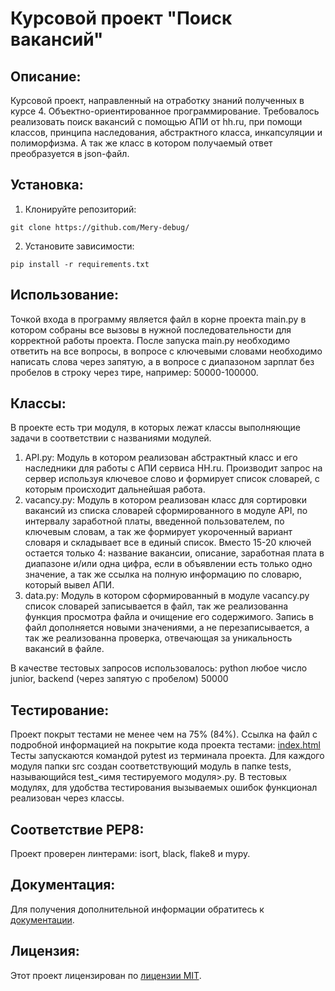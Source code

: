 # Курсовой проект "Поиск вакансий"

## Описание:

Курсовой проект, направленный на отработку знаний полученных в курсе 4. Объектно-ориентированное программирование.
Требовалось реализовать поиск вакансий с помощью АПИ от hh.ru, при помощи классов, принципа наследования, абстрактного 
класса, инкапсуляции и полиморфизма. А так же класс в котором получаемый ответ преобразуется в json-файл. 

## Установка:

1. Клонируйте репозиторий:
```
git clone https://github.com/Mery-debug/
```
2. Установите зависимости:
```
pip install -r requirements.txt
```
## Использование:

Точкой входа в программу является файл в корне проекта main.py в котором собраны все вызовы в нужной последовательности 
для корректной работы проекта. После запуска main.py необходимо ответить на все вопросы, в вопросе с ключевыми словами 
необходимо написать слова через запятую, а в вопросе с диапазоном зарплат без пробелов в строку через тире, например:
50000-100000.

## Классы:

В проекте есть три модуля, в которых лежат классы выполняющие задачи в соответствии с названиями модулей.
1. API.py:
    Модуль в котором реализован абстрактный класс и его наследники для работы с АПИ сервиса HH.ru. Производит запрос на 
сервер используя ключевое слово и формирует список словарей, с которым происходит дальнейшая работа.
2. vacancy.py:
    Модуль в котором реализован класс для сортировки вакансий из списка словарей сформированного в модуле API, по 
интервалу заработной платы, введенной пользователем, по ключевым словам, а так же формирует укороченный вариант словаря 
и складывает все в единый список. Вместо 15-20 ключей остается только 4: название вакансии, описание, заработная плата в 
диапазоне и/или одна цифра, если в объявлении есть только одно значение, а так же ссылка на полную информацию по словарю, 
который вывел АПИ.
3. data.py: 
    Модуль в котором сформированный в модуле vacancy.py список словарей записывается в файл, так же реализованна функция 
просмотра файла и очищение его содержимого. Запись в файл дополняется новыми значениями, а не перезаписывается, а так же 
реализованна проверка, отвечающая за уникальность вакансий в файле.

В качестве тестовых запросов использовалось:
python
любое число
junior, backend (через запятую с пробелом)
50000

## Тестирование:

Проект покрыт тестами не менее чем на 75% (84%). 
Ссылка на файл с подробной информацией на покрытие кода проекта тестами: [index.html](index.html)
Тесты запускаются командой pytest из терминала проекта.
Для каждого модуля папки src создан соответствующий модуль в папке tests, называющийся test_<имя тестируемого модуля>.py.
В тестовых модулях, для удобства тестирования вызываемых ошибок функционал реализован через классы.

## Соответствие PEP8:

Проект проверен линтерами: isort, black, flake8 и mypy.

## Документация:

Для получения дополнительной информации обратитесь к [документации](docs/README.md).

## Лицензия:

Этот проект лицензирован по [лицензии MIT](LICENSE).